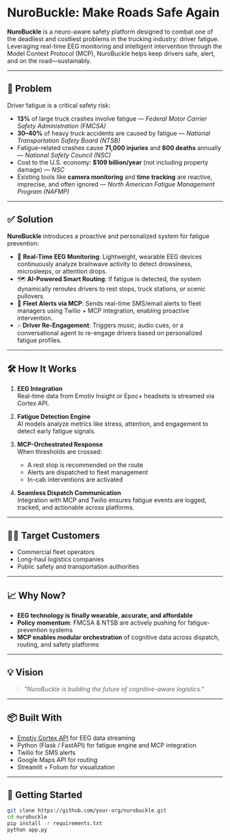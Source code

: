 # NuroBuckle: Make Roads Safe Again

**NuroBuckle** is a neuro-aware safety platform designed to combat one of the deadliest and costliest problems in the trucking industry: driver fatigue. Leveraging real-time EEG monitoring and intelligent intervention through the Model Context Protocol (MCP), NuroBuckle helps keep drivers safe, alert, and on the road—sustainably.

---

## 🚨 Problem

Driver fatigue is a critical safety risk:

- **13%** of large truck crashes involve fatigue — *Federal Motor Carrier Safety Administration (FMCSA)*
- **30–40%** of heavy truck accidents are caused by fatigue — *National Transportation Safety Board (NTSB)*
- Fatigue-related crashes cause **71,000 injuries** and **800 deaths** annually — *National Safety Council (NSC)*
- Cost to the U.S. economy: **$109 billion/year** (not including property damage) — *NSC*
- Existing tools like **camera monitoring** and **time tracking** are reactive, imprecise, and often ignored — *North American Fatigue Management Program (NAFMP)*

---

## ✅ Solution

**NuroBuckle** introduces a proactive and personalized system for fatigue prevention:

- 🧠 **Real-Time EEG Monitoring**: Lightweight, wearable EEG devices continuously analyze brainwave activity to detect drowsiness, microsleeps, or attention drops.
- 🗺️ **AI-Powered Smart Routing**: If fatigue is detected, the system dynamically reroutes drivers to rest stops, truck stations, or scenic pullovers.
- 📡 **Fleet Alerts via MCP**: Sends real-time SMS/email alerts to fleet managers using Twilio + MCP integration, enabling proactive intervention.
- 🎶 **Driver Re-Engagement**: Triggers music, audio cues, or a conversational agent to re-engage drivers based on personalized fatigue profiles.

---

## 🛠 How It Works

1. **EEG Integration**  
   Real-time data from Emotiv Insight or Epoc+ headsets is streamed via Cortex API.

2. **Fatigue Detection Engine**  
   AI models analyze metrics like stress, attention, and engagement to detect early fatigue signals.

3. **MCP-Orchestrated Response**  
   When thresholds are crossed:
   - A rest stop is recommended on the route
   - Alerts are dispatched to fleet management
   - In-cab interventions are activated

4. **Seamless Dispatch Communication**  
   Integration with MCP and Twilio ensures fatigue events are logged, tracked, and actionable across platforms.

---

## 🧑‍💼 Target Customers

- Commercial fleet operators  
- Long-haul logistics companies  
- Public safety and transportation authorities

---

## 📈 Why Now?

- **EEG technology is finally wearable, accurate, and affordable**
- **Policy momentum**: FMCSA & NTSB are actively pushing for fatigue-prevention systems
- **MCP enables modular orchestration** of cognitive data across dispatch, routing, and safety platforms

---

## 💡 Vision

> *"NuroBuckle is building the future of cognitive-aware logistics."*

---

## 📦 Built With

- [Emotiv Cortex API](https://emotiv.gitbook.io/cortex-api/) for EEG data streaming  
- Python (Flask / FastAPI) for fatigue engine and MCP integration  
- Twilio for SMS alerts  
- Google Maps API for routing  
- Streamlit + Folium for visualization

---

## 🚀 Getting Started

```bash
git clone https://github.com/your-org/nurobuckle.git
cd nurobuckle
pip install -r requirements.txt
python app.py
